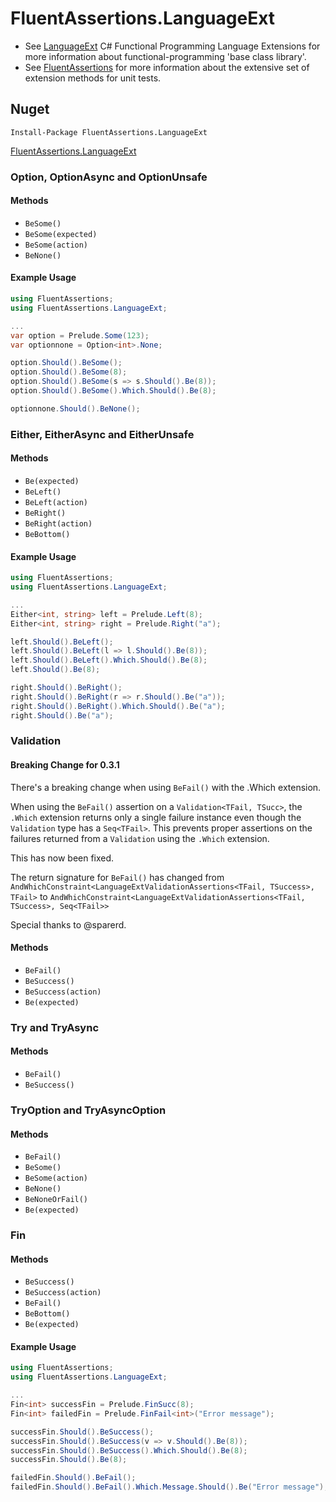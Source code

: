 # FluentAssertions.LanguageExt

* See [LanguageExt](https://github.com/louthy/language-ext/) C# Functional Programming Language Extensions for more information about functional-programming 'base class library'.
* See [FluentAssertions](https://fluentassertions.com/) for more information about the extensive set of extension methods for unit tests.

## Nuget

```Install-Package FluentAssertions.LanguageExt```

[FluentAssertions.LanguageExt](https://www.nuget.org/packages/FluentAssertions.LanguageExt/)

### Option, OptionAsync and OptionUnsafe

#### Methods

- `BeSome()`
- `BeSome(expected)`
- `BeSome(action)`
- `BeNone()`

#### Example Usage
```c#
using FluentAssertions;
using FluentAssertions.LanguageExt;

... 
var option = Prelude.Some(123);
var optionnone = Option<int>.None;

option.Should().BeSome();
option.Should().BeSome(8);
option.Should().BeSome(s => s.Should().Be(8));
option.Should().BeSome().Which.Should().Be(8);

optionnone.Should().BeNone();
```

### Either, EitherAsync and EitherUnsafe

#### Methods

- `Be(expected)`
- `BeLeft()`
- `BeLeft(action)`
- `BeRight()`
- `BeRight(action)`
- `BeBottom()`

#### Example Usage
```c#
using FluentAssertions;
using FluentAssertions.LanguageExt;

... 
Either<int, string> left = Prelude.Left(8);
Either<int, string> right = Prelude.Right("a");

left.Should().BeLeft();
left.Should().BeLeft(l => l.Should().Be(8));
left.Should().BeLeft().Which.Should().Be(8);
left.Should().Be(8);

right.Should().BeRight();
right.Should().BeRight(r => r.Should().Be("a"));
right.Should().BeRight().Which.Should().Be("a");
right.Should().Be("a");
```

### Validation

#### Breaking Change for 0.3.1

There's a breaking change when using `BeFail()` with the .Which extension.

When using the `BeFail()` assertion on a `Validation<TFail, TSucc>`, the `.Which` extension returns only a single failure instance even though the `Validation` type has a `Seq<TFail>`. This prevents proper assertions on the failures returned from a `Validation` using the `.Which` extension.

This has now been fixed.

The return signature for `BeFail()` has changed from `AndWhichConstraint<LanguageExtValidationAssertions<TFail, TSuccess>, TFail>` to `AndWhichConstraint<LanguageExtValidationAssertions<TFail, TSuccess>, Seq<TFail>>`

Special thanks to @sparerd.

#### Methods

- `BeFail()`
- `BeSuccess()`
- `BeSuccess(action)`
- `Be(expected)`

### Try and TryAsync

#### Methods

- `BeFail()`
- `BeSuccess()`

### TryOption and TryAsyncOption

#### Methods

- `BeFail()`
- `BeSome()`
- `BeSome(action)`
- `BeNone()`
- `BeNoneOrFail()`
- `Be(expected)`

### Fin

#### Methods
- `BeSuccess()`
- `BeSuccess(action)`
- `BeFail()`
- `BeBottom()`
- `Be(expected)`

#### Example Usage
```c#
using FluentAssertions;
using FluentAssertions.LanguageExt;

... 
Fin<int> successFin = Prelude.FinSucc(8);
Fin<int> failedFin = Prelude.FinFail<int>("Error message");

successFin.Should().BeSuccess();
successFin.Should().BeSuccess(v => v.Should().Be(8));
successFin.Should().BeSuccess().Which.Should().Be(8);
successFin.Should().Be(8);

failedFin.Should().BeFail();
failedFin.Should().BeFail().Which.Message.Should().Be("Error message");
```
